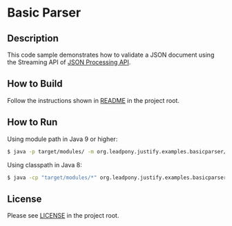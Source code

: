 # Basic Parser

## Description

This code sample demonstrates how to validate a JSON document using the Streaming API of [JSON Processing API].

## How to Build

Follow the instructions shown in [README](../README.md) in the project root.

## How to Run

Using module path in Java 9 or higher:

```bash
$ java -p target/modules/ -m org.leadpony.justify.examples.basicparser/org.leadpony.justify.examples.basicparser.Example <path/to/instance> <path/to/schema>
```

Using classpath in Java 8:

```bash
$ java -cp "target/modules/*" org.leadpony.justify.examples.basicparser.Example <path/to/instance> <path/to/schema>
```

## License

Please see [LICENSE](../LICENSE) in the project root.

[JSON Processing API]: https://javaee.github.io/jsonp/
